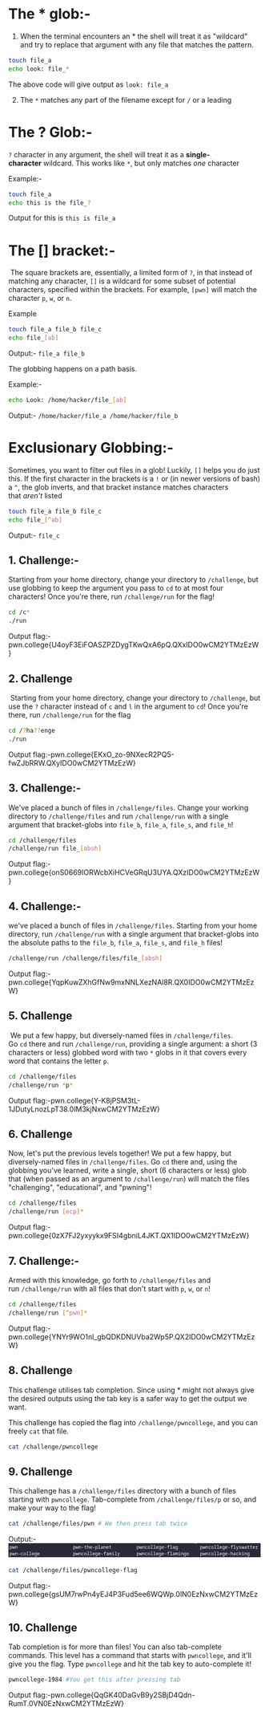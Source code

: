 # The * glob:-

1. When the terminal encounters an * the shell will treat it as "wildcard" and try to replace that argument with any file that matches the pattern.
```bash
touch file_a
echo look: file_*
```

The above code will give output as `look: file_a`

2. The `*` matches any part of the filename except for `/` or a leading

# The ? Glob:-


`?` character in any argument, the shell will treat it as a **single-character** wildcard. This works like `*`, but only matches _one_ character

Example:-

```bash
touch file_a
echo this is the file_?
```

Output for this is `this is file_a`

# The [] bracket:-

 The square brackets are, essentially, a limited form of `?`, in that instead of matching any character, `[]` is a wildcard for some subset of potential characters, specified within the brackets. For example, `[pwn]` will match the character `p`, `w`, or `n`.

Example
```bash
touch file_a file_b file_c
echo file_[ab]
```

Output:- `file_a file_b`

The globbing happens on a path basis. 

Example:-

```bash
echo Look: /home/hacker/file_[ab]
```

Output:-
`/home/hacker/file_a /home/hacker/file_b`

# Exclusionary Globbing:-

Sometimes, you want to filter out files in a glob! Luckily, `[]` helps you do just this. If the first character in the brackets is a `!` or (in newer versions of bash) a `^`, the glob inverts, and that bracket instance matches characters that _aren't_ listed

```bash
touch file_a file_b file_c
echo file_[^ab]
```

Output:- `file_c`

## 1. Challenge:-

Starting from your home directory, change your directory to `/challenge`, but use globbing to keep the argument you pass to `cd` to at most four characters! Once you're there, run `/challenge/run` for the flag!

```bash
cd /c*
./run
```

Output flag:-pwn.college{U4oyF3EiFOASZPZDygTKwQxA6pQ.QXxIDO0wCM2YTMzEzW}

## 2. Challenge

 Starting from your home directory, change your directory to `/challenge`, but use the `?` character instead of `c` and `l` in the argument to `cd`! Once you're there, run `/challenge/run` for the flag
 
```bash
cd /?ha??enge
./run
```

Output flag:-pwn.college{EKxO_zo-9NXecR2PQ5-fwZJbRRW.QXyIDO0wCM2YTMzEzW}

## 3. Challenge:-
We've placed a bunch of files in `/challenge/files`. Change your working directory to `/challenge/files` and run `/challenge/run` with a single argument that bracket-globs into `file_b`, `file_a`, `file_s`, and `file_h`!

```bash
cd /challenge/files
/challenge/run file_[absh]
```

Output flag:-pwn.college{onS0669IORWcbXiHCVeGRqU3UYA.QXzIDO0wCM2YTMzEzW}

## 4. Challenge:-

we've placed a bunch of files in `/challenge/files`. Starting from your home directory, run `/challenge/run` with a single argument that bracket-globs into the absolute paths to the `file_b`, `file_a`, `file_s`, and `file_h` files!

```bash
/challenge/run /challenge/files/file_[absh]
```
Output flag:-pwn.college{YqpKuwZXhGfNw9mxNNLXezNAl8R.QX0IDO0wCM2YTMzEzW}

## 5. Challenge

 We put a few happy, but diversely-named files in `/challenge/files`. Go `cd` there and run `/challenge/run`, providing a single argument: a short (3 characters or less) globbed word with two `*` globs in it that covers every word that contains the letter `p`.

```bash
cd /challenge/files
/challenge/run *p*
```

Output flag:-pwn.college{Y-K8jPSM3tL-1JDutyLnozLpT38.0lM3kjNxwCM2YTMzEzW}

## 6. Challenge

Now, let's put the previous levels together! We put a few happy, but diversely-named files in `/challenge/files`. Go `cd` there and, using the globbing you've learned, write a single, short (6 characters or less) glob that (when passed as an argument to `/challenge/run`) will match the files "challenging", "educational", and "pwning"!

```bash
cd /challenge/files
/challenge/run [ecp]*
```

Output flag:- pwn.college{0zX7FJ2yxyykx9FSI4gbniL4JKT.QX1IDO0wCM2YTMzEzW}

## 7. Challenge:-

Armed with this knowledge, go forth to `/challenge/files` and run `/challenge/run` with all files that don't start with `p`, `w`, or `n`!

```bash
cd /challenge/files
/challenge/run [^pwn]*
```

Output flag:- pwn.college{YNYr9WO1nl_gbQDKDNUVba2Wp5P.QX2IDO0wCM2YTMzEzW}

## 8. Challenge

This challenge utilises tab completion. Since using * might not always give the desired outputs using the tab key is a safer way to get the output we want. 

This challenge has copied the flag into `/challenge/pwncollege`, and you can freely `cat` that file.

```bash
cat /challenge/pwncollege
```

## 9. Challenge

This challenge has a `/challenge/files` directory with a bunch of files starting with `pwncollege`. Tab-complete from `/challenge/files/p` or so, and make your way to the flag!

```bash
cat /challenge/files/pwn # We then press tab twice
```

Output:-
![Tab Output](Screenshots/tab_output.png)

```bash
cat /challenge/files/pwncollege-flag
```

Output flag:- pwn.college{gsUM7rwPn4yEJ4P3Fud5ee6WQWp.0lN0EzNxwCM2YTMzEzW}


## 10. Challenge

Tab completion is for more than files! You can also tab-complete commands. This level has a command that starts with `pwncollege`, and it'll give you the flag. Type `pwncollege` and hit the tab key to auto-complete it!

```bash
pwncollege-1984 #You get this after pressing tab
```

Output flag:-pwn.college{QqGK40DaGvB9y2SBjD4Qdn-RumT.0VN0EzNxwCM2YTMzEzW}
